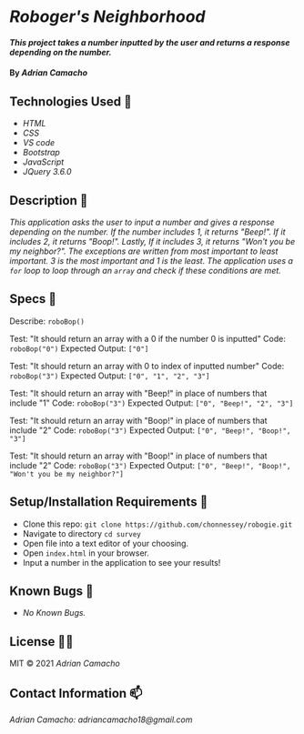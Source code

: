 # _Roboger's Neighborhood_

#### _This project takes a number inputted by the user and returns a response depending on the number._


#### By _**Adrian Camacho**_

## Technologies Used :floppy_disk:

* _HTML_
* _CSS_
* _VS code_
* _Bootstrap_
* _JavaScript_
* _JQuery 3.6.0_

## Description :pencil:

_This application asks the user to input a number and gives a response depending on the number. If the number includes 1, it returns "Beep!". If it includes 2, it returns "Boop!". Lastly, If it includes 3, it returns "Won't you be my neighbor?". The exceptions are written from most important to least important. 3 is the most important and 1 is the least. The application uses a `for` loop to loop through an `array` and check if these conditions are met._

## Specs :pushpin:

Describe: `roboBop()`

Test: "It should return an array with a 0 if the number 0 is inputted"
Code: `roboBop("0")`
Expected Output: `["0"]`

Test: "It should return an array with 0 to index of inputted number"
Code: `roboBop("3")`
Expected Output: `["0", "1", "2", "3"]`

Test: "It should return an array with "Beep!" in place of numbers that include "1"
Code: `roboBop("3")`
Expected Output: `["0", "Beep!", "2", "3"]`

Test: "It should return an array with "Boop!" in place of numbers that include "2"
Code: `roboBop("3")`
Expected Output: `["0", "Beep!", "Boop!", "3"]`

Test: "It should return an array with "Boop!" in place of numbers that include "2"
Code: `roboBop("3")`
Expected Output: `["0", "Beep!", "Boop!", "Won't you be my neighbor?"]`


## Setup/Installation Requirements :triangular_ruler:

* Clone this repo: `git clone https://github.com/chonnessey/robogie.git`
* Navigate to directory `cd survey`
* Open file into a text editor of your choosing.
* Open `index.html` in your browser.
* Input a number in the application to see your results!


## Known Bugs :bug:

* _No Known Bugs._ 

## License :guardsman:

MIT &copy; 2021 _Adrian Camacho_

## Contact Information :mailbox:

_Adrian Camacho: adriancamacho18@gmail.com_

